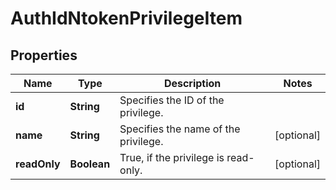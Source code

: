 
# AuthIdNtokenPrivilegeItem

## Properties
Name | Type | Description | Notes
------------ | ------------- | ------------- | -------------
**id** | **String** | Specifies the ID of the privilege. | 
**name** | **String** | Specifies the name of the privilege. |  [optional]
**readOnly** | **Boolean** | True, if the privilege is read-only. |  [optional]



